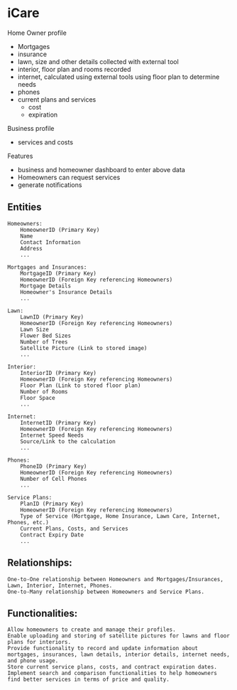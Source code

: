 # iCare 

Home Owner profile
* Mortgages
* insurance
* lawn, size and other details collected with external tool 
* interior, floor plan and rooms recorded
* internet, calculated using external tools using floor plan to determine needs
* phones
* current plans and services
  * cost
  * expiration

Business profile
* services and costs
  
Features
* business and homeowner dashboard to enter above data
* Homeowners can request services
* generate notifications 

## Entities

    Homeowners:
        HomeownerID (Primary Key)
        Name
        Contact Information
        Address
        ...

    Mortgages and Insurances:
        MortgageID (Primary Key)
        HomeownerID (Foreign Key referencing Homeowners)
        Mortgage Details
        Homeowner's Insurance Details
        ...

    Lawn:
        LawnID (Primary Key)
        HomeownerID (Foreign Key referencing Homeowners)
        Lawn Size
        Flower Bed Sizes
        Number of Trees
        Satellite Picture (Link to stored image)
        ...

    Interior:
        InteriorID (Primary Key)
        HomeownerID (Foreign Key referencing Homeowners)
        Floor Plan (Link to stored floor plan)
        Number of Rooms
        Floor Space
        ...

    Internet:
        InternetID (Primary Key)
        HomeownerID (Foreign Key referencing Homeowners)
        Internet Speed Needs
        Source/Link to the calculation
        ...

    Phones:
        PhoneID (Primary Key)
        HomeownerID (Foreign Key referencing Homeowners)
        Number of Cell Phones
        ...

    Service Plans:
        PlanID (Primary Key)
        HomeownerID (Foreign Key referencing Homeowners)
        Type of Service (Mortgage, Home Insurance, Lawn Care, Internet, Phones, etc.)
        Current Plans, Costs, and Services
        Contract Expiry Date
        ...

## Relationships:

    One-to-One relationship between Homeowners and Mortgages/Insurances, Lawn, Interior, Internet, Phones.
    One-to-Many relationship between Homeowners and Service Plans.

## Functionalities:

    Allow homeowners to create and manage their profiles.
    Enable uploading and storing of satellite pictures for lawns and floor plans for interiors.
    Provide functionality to record and update information about mortgages, insurances, lawn details, interior details, internet needs, and phone usage.
    Store current service plans, costs, and contract expiration dates.
    Implement search and comparison functionalities to help homeowners find better services in terms of price and quality.